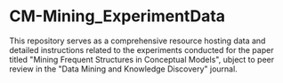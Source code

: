 # CM-Mining_ExperimentData
This repository serves as a comprehensive resource hosting data and detailed instructions related to the experiments conducted for the paper titled "Mining Frequent Structures in Conceptual Models", ubject to peer review in the "Data Mining and Knowledge Discovery" journal.
